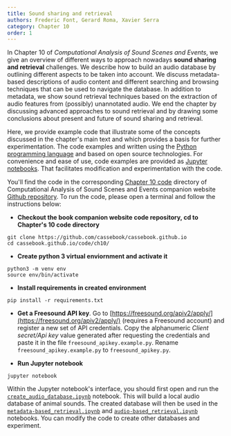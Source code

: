```yaml
---
title: Sound sharing and retrieval
authors: Frederic Font, Gerard Roma, Xavier Serra
category: Chapter 10
order: 1
---
```


In Chapter 10 of *Computational Analysis of Sound Scenes and Events*, we give an overview of different ways to approach nowadays **sound sharing and retrieval** challenges. We describe how to build an audio database by outlining different aspects to be taken into account. We discuss metadata-based descriptions of audio content and different searching and browsing techniques that can be used to navigate the database. In addition to metadata, we show sound retrieval techniques based on the extraction of audio features from (possibly) unannotated audio. We end the chapter by discussing advanced approaches to sound retrieval and by drawing some conclusions about present and future of sound sharing and retrieval.

Here, we provide example code that illustrate some of the concepts discussed in the chapter's main text and which provides a basis for further experimentation. The code examples and written using the [Python programming language](http://python.org) and based on open source technologies. For convenience and ease of use, code examples are provided as [Jupyter notebooks](http://jupyter.org). That facilitates modification and experimentation with the code.

You'll find the code in the corresponding [Chapter 10 code](https://github.com/cassebook/cassebook.github.io/tree/master/code/ch10) directory of Computational Analysis of Sound Scenes and Events companion website [Github repository](https://github.com/cassebook/cassebook.github.io). To run the code, please open a terminal and follow the instructions below:


* **Checkout the book companion website code repository, cd to Chapter's 10 code directory**
```
git clone https://github.com/cassebook/cassebook.github.io
cd cassebook.github.io/code/ch10/
```

* **Create python 3 virtual enviornment and activate it**
```
python3 -m venv env
source env/bin/activate
```

* **Install requirements in created environment**
```
pip install -r requirements.txt
```

* **Get a Freesound API key**. Go to [https://freesound.org/apiv2/apply/](https://freesound.org/apiv2/apply/) (requires a Freesound account) and register a new set of API credentials. Copy the alphanumeric *Client secret/Api key* value generated after requesting the credentials and paste it in the file `freesound_apikey.example.py`. Rename `freesound_apikey.example.py` to `freesound_apikey.py`.

* **Run Jupyter notebook**
```
jupyter notebook
```

Within the Jupyter notebook's interface, you should first open and run the [`create_audio_database.ipynb`](https://github.com/cassebook/cassebook.github.io/tree/master/code/ch10/create_audio_database.ipynb) notebook. This will build a local audio database of animal sounds. The created database will then be used in the [`metadata-based_retrieval.ipynb`](https://github.com/cassebook/cassebook.github.io/tree/master/code/ch10/metadata-based_retrieval.ipynb) and [`audio-based_retrieval.ipynb`](https://github.com/cassebook/cassebook.github.io/tree/master/code/ch10/audio-based_retrieval.ipynb) notebooks. You can modify the code to create other databases and experiment.
